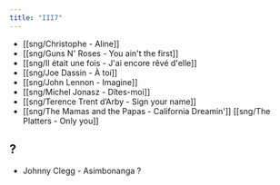 ```yaml
---
title: "III7"
---
```


- [[sng/Christophe - Aline]]
- [[sng/Guns N' Roses - You ain't the first]]
- [[sng/Il était une fois - J'ai encore rêvé d'elle]]
- [[sng/Joe Dassin - À toi]]
- [[sng/John Lennon - Imagine]]
- [[sng/Michel Jonasz - Dîtes-moi]]
- [[sng/Terence Trent d’Arby - Sign your name]]
- [[sng/The Mamas and the Papas - California Dreamin']]
  [[sng/The Platters - Only you]]

## ?

- Johnny Clegg - Asimbonanga ?
